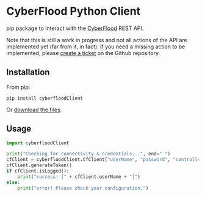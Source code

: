 # CyberFlood Python Client
pip package to interact with the [CyberFlood](https://www.spirent.com/products/cyberflood) REST API.

Note that this is still a work in progress and not all actions of the API are implemented yet (far from it, in fact). If you need a missing action to be implemented, please [create a ticket](https://github.com/acastaner/cf-py-cfclient/issues) on the Github repository.

## Installation

From pip:

`pip install cyberfloodClient`

Or [download the files](https://pypi.org/project/cyberfloodClient/#files).

## Usage

```python
import cyberfloodClient

print("Checking for connectivity & credentials...", end=" ")
cfClient = cyberfloodClient.CfClient["userName", "password", "controllerAddress"]
cfClient.generateToken()
if cfClient.isLogged():
    print("success! [" + cfClient.userName + "]")
else:
    print("error! Please check your configuration.")
```
